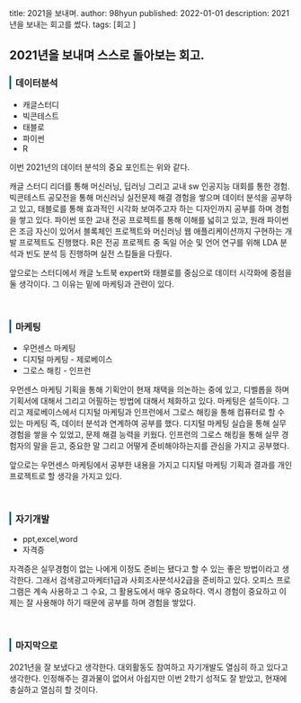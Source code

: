 title: 2021을 보내며.
author: 98hyun
published: 2022-01-01
description: 2021년을 보내는 회고를 썼다.
tags: [회고 ]

<h2>2021년을 보내며 스스로 돌아보는 회고.</h2>

<h3 style="border-left: solid 3px #0E6073;"><span style="background-color:#2e3f59"></span> &nbsp; 데이터분석 </h3>

<ul>
<li>캐글스터디</li>
<li>빅콘테스트</li>
<li>태블로</li>
<li>파이썬</li>
<li>R</li>
</ul>

이번 2021년의 데이터 분석의 중요 포인트는 위와 같다. 

캐글 스터디 리더를 통해 머신러닝, 딥러닝 그리고 교내 sw 인공지능 대회를 통한 경험. 
빅콘테스트 공모전을 통해 머신러닝 실전문제 해결 경험을 쌓으며 데이터 분석을 공부하고 있고,
태블로를 통해 효과적인 시각화 보여주고자 하는 디자인까지 공부를 하며 경험을 쌓고 있다. 
파이썬 또한 교내 전공 프로젝트를 통해 이해를 넓히고 있고, 원래 파이썬은 조금 자신이 있어서 블록체인 프로젝트와 머신러닝 웹 애플리케이션까지 구현하는 개발 프로젝트도 진행했다. 
R은 전공 프로젝트 중 독일 어순 및 언어 연구를 위해 LDA 분석과 빈도 분석 등 진행하며 실전 스킬들을 다뤘다. 

앞으로는 스터디에서 캐글 노트북 expert와 태블로를 중심으로 데이터 시각화에 중점을 둘 생각이다. 그 이유는 밑에 마케팅과 관련이 있다.

<br>

<h3 style="border-left: solid 3px #0E6073;"><span style="background-color:#2e3f59"></span> &nbsp; 마케팅 </h3>

<ul>
<li>우먼센스 마케팅</li>
<li>디지털 마케팅 - 제로베이스</li>
<li>그로스 해킹 - 인프런</li>
</ul>

우먼센스 마케팅 기획을 통해 기획안이 현재 채택을 의논하는 중에 있고, 디벨롭을 하며 기획서에 대해서 그리고 어필하는 방법에 대해서 체화하고 있다. 마케팅은 설득이다. 
그리고 제로베이스에서 디지털 마케팅과 인프런에서 그로스 해킹을 통해 컴퓨터로 할 수 있는 마케팅 즉, 데이터 분석과 연계하여 공부를 했다. 디지털 마케팅 실습을 통해 실무경험을 쌓을 수 있었고, 문제 해결 능력을 키웠다. 인프런의 그로스 해킹을 통해 실무 경험자의 말을 듣고, 중요한 말 그리고 어떻게 준비해야하는지를 관심을 가지고 공부했다. 

앞으로는 우먼센스 마케팅에서 공부한 내용을 가지고 디지털 마케팅 기획과 결과를 개인 프로젝트로 할 생각을 가지고 있다. 

<br>

<h3 style="border-left: solid 3px #0E6073;"><span style="background-color:#2e3f59"></span> &nbsp; 자기개발 </h3>

<ul>
<li>ppt,excel,word</li>
<li>자격증</li>
</ul>

자격증은 실무경험이 없는 나에게 이정도 준비는 됐다고 할 수 있는 좋은 방법이라고 생각한다. 
그래서 검색광고마케터1급과 사회조사분석사2급을 준비하고 있다.
오피스 프로그램은 계속 사용하고 그 수요, 그 활용도에서 매우 중요하다. 역시 경험이 중요하고 이제는 잘 사용해야 하기 때문에 공부를 하며 경험을 쌓았다.

<br>

<h3 style="border-left: solid 3px #0E6073;"><span style="background-color:#2e3f59"></span> &nbsp; 마지막으로 </h3>

2021년을 잘 보냈다고 생각한다. 대외활동도 참여하고 자기개발도 열심히 하고 있다고 생각한다. 
인정해주는 결과물이 없어서 아쉽지만 이번 2학기 성적도 잘 받았고, 현재에 충실하고 열심히 할 것이다.

<br>
